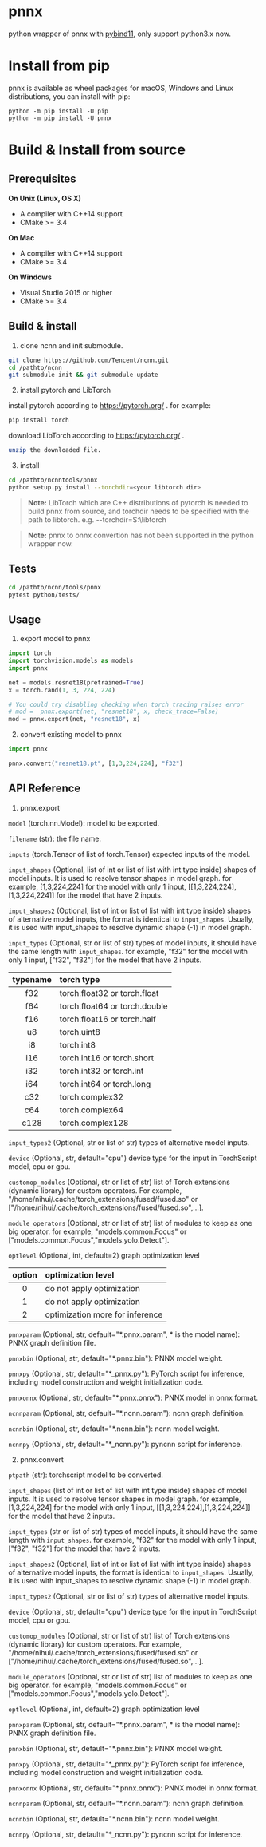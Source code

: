 # pnnx
python wrapper of pnnx with [pybind11](https://github.com/pybind/pybind11), only support python3.x now.

Install from pip
==================

pnnx is available as wheel packages for macOS, Windows and Linux distributions, you can install with pip:

```
python -m pip install -U pip
python -m pip install -U pnnx
```

# Build & Install from source
## Prerequisites

**On Unix (Linux, OS X)**

* A compiler with C++14 support
* CMake >= 3.4

**On Mac**

* A compiler with C++14 support
* CMake >= 3.4

**On Windows**

* Visual Studio 2015 or higher
* CMake >= 3.4

## Build & install
1. clone ncnn and init submodule.
```bash
git clone https://github.com/Tencent/ncnn.git
cd /pathto/ncnn
git submodule init && git submodule update
```
2. install pytorch and LibTorch

install pytorch according to https://pytorch.org/ . for example:
```bash
pip install torch
```
download LibTorch according to https://pytorch.org/ .
```bash
unzip the downloaded file.
```

3. install
```bash
cd /pathto/ncnntools/pnnx
python setup.py install --torchdir=<your libtorch dir>
```
> **Note:**
> LibTorch which are C++ distributions of pytorch is needed to build pnnx from source, and torchdir needs to be 
specified with the path to libtorch. e.g. --torchdir=S:\libtorch

> **Note:**
> pnnx to onnx convertion has not been supported in the python wrapper now.


## Tests
```bash
cd /pathto/ncnn/tools/pnnx
pytest python/tests/
```

## Usage
1. export model to pnnx
```python
import torch
import torchvision.models as models
import pnnx

net = models.resnet18(pretrained=True)
x = torch.rand(1, 3, 224, 224)

# You could try disabling checking when torch tracing raises error
# mod =  pnnx.export(net, "resnet18", x, check_trace=False)
mod = pnnx.export(net, "resnet18", x)
```

2. convert existing model to pnnx
```python
import pnnx

pnnx.convert("resnet18.pt", [1,3,224,224], "f32")
```

## API Reference
1. pnnx.export

`model` (torch.nn.Model): model to be exported.

`filename` (str): the file name.

`inputs` (torch.Tensor of list of torch.Tensor) expected inputs of the model.

`input_shapes` (Optional, list of int or list of list with int type inside)  shapes of model inputs.
It is used to resolve tensor shapes in model graph. for example, [1,3,224,224] for the model with only 
1 input, [[1,3,224,224],[1,3,224,224]] for the model that have 2 inputs. 

`input_shapes2` (Optional, list of int or list of list with int type inside) shapes of alternative model inputs, 
the format is identical to `input_shapes`. Usually, it is used with input_shapes to resolve dynamic shape (-1) 
in model graph.

`input_types` (Optional, str or list of str) types of model inputs, it should have the same length with `input_shapes`.
for example, "f32" for the model with only 1 input, ["f32", "f32"] for the model that have 2 inputs.

| typename | torch type                      |
|:--------:|:--------------------------------| 
|   f32    | torch.float32 or torch.float    |
|   f64    | torch.float64 or torch.double   |
|   f16    | torch.float16 or torch.half     |
|    u8    | torch.uint8                     |
|    i8    | torch.int8                      |
|   i16    | torch.int16 or torch.short      |
|   i32    | torch.int32 or torch.int        |
|   i64    | torch.int64 or torch.long       |
|   c32    | torch.complex32                 |
|   c64    | torch.complex64                 |
|  c128    | torch.complex128                |

`input_types2` (Optional, str or list of str) types of alternative model inputs.

`device` (Optional, str, default="cpu") device type for the input in TorchScript model, cpu or gpu.

`customop_modules` (Optional, str or list of str) list of Torch extensions (dynamic library) for custom operators.
For example, "/home/nihui/.cache/torch_extensions/fused/fused.so" or 
["/home/nihui/.cache/torch_extensions/fused/fused.so",...].

`module_operators` (Optional, str or list of str)  list of modules to keep as one big operator. 
for example, "models.common.Focus" or ["models.common.Focus","models.yolo.Detect"].

`optlevel` (Optional, int, default=2) graph optimization level

| option | optimization level                |
|:--------:|:----------------------------------|
|   0    | do not apply optimization         |
|   1    | do not apply optimization         |
|   2    | optimization more for inference   |

`pnnxparam` (Optional, str, default="*.pnnx.param", * is the model name): PNNX graph definition file.

`pnnxbin` (Optional, str, default="*.pnnx.bin"): PNNX model weight.

`pnnxpy` (Optional, str, default="*_pnnx.py"): PyTorch script for inference, including model construction 
and weight initialization code.

`pnnxonnx` (Optional, str, default="*.pnnx.onnx"): PNNX model in onnx format.

`ncnnparam` (Optional, str, default="*.ncnn.param"): ncnn graph definition.

`ncnnbin` (Optional, str, default="*.ncnn.bin"): ncnn model weight.

`ncnnpy` (Optional, str, default="*_ncnn.py"): pyncnn script for inference.

2. pnnx.convert

`ptpath` (str): torchscript model to be converted.

`input_shapes` (list of int or list of list with int type inside)  shapes of model inputs.
It is used to resolve tensor shapes in model graph. for example, [1,3,224,224] for the model with only
1 input, [[1,3,224,224],[1,3,224,224]] for the model that have 2 inputs.

`input_types` (str or list of str) types of model inputs, it should have the same length with `input_shapes`.
for example, "f32" for the model with only 1 input, ["f32", "f32"] for the model that have 2 inputs.

`input_shapes2` (Optional, list of int or list of list with int type inside) shapes of alternative model inputs,
the format is identical to `input_shapes`. Usually, it is used with input_shapes to resolve dynamic shape (-1)
in model graph.

`input_types2` (Optional, str or list of str) types of alternative model inputs.

`device` (Optional, str, default="cpu") device type for the input in TorchScript model, cpu or gpu.

`customop_modules` (Optional, str or list of str) list of Torch extensions (dynamic library) for custom operators.
For example, "/home/nihui/.cache/torch_extensions/fused/fused.so" or
["/home/nihui/.cache/torch_extensions/fused/fused.so",...].

`module_operators` (Optional, str or list of str)  list of modules to keep as one big operator.
for example, "models.common.Focus" or ["models.common.Focus","models.yolo.Detect"].

`optlevel` (Optional, int, default=2) graph optimization level

`pnnxparam` (Optional, str, default="*.pnnx.param", * is the model name): PNNX graph definition file.

`pnnxbin` (Optional, str, default="*.pnnx.bin"): PNNX model weight.

`pnnxpy` (Optional, str, default="*_pnnx.py"): PyTorch script for inference, including model construction
and weight initialization code.

`pnnxonnx` (Optional, str, default="*.pnnx.onnx"): PNNX model in onnx format.

`ncnnparam` (Optional, str, default="*.ncnn.param"): ncnn graph definition.

`ncnnbin` (Optional, str, default="*.ncnn.bin"): ncnn model weight.

`ncnnpy` (Optional, str, default="*_ncnn.py"): pyncnn script for inference.
